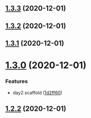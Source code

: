 ## [1.3.3](https://github.com/dds/aoc2020/compare/v1.3.2...v1.3.3) (2020-12-01)



## [1.3.2](https://github.com/dds/aoc2020/compare/v1.3.1...v1.3.2) (2020-12-01)



## [1.3.1](https://github.com/dds/aoc2020/compare/v1.3.0...v1.3.1) (2020-12-01)



# [1.3.0](https://github.com/dds/aoc2020/compare/v1.2.2...v1.3.0) (2020-12-01)


### Features

* day2 scaffold ([1d2ff60](https://github.com/dds/aoc2020/commit/1d2ff60ab62ca9dcc96c98bb775519349a26baf0))



## [1.2.2](https://github.com/dds/aoc2020/compare/v1.2.1...v1.2.2) (2020-12-01)



